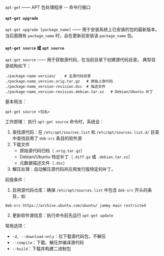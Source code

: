 `apt-get` —— APT 包处理程序 -- 命令行接口

#### `apt-get upgrade`
`apt-get upgrade [package_name]` —— 用于安装系统上已安装的包的最新版本。当后面跟有 `package_name` 时，会在更新前安装该 `package_name` 包。

#### `apt-get source` 或 `apt source`
`apt-get source` —— 用于获取源代码，在当前目录下创建源代码目录。
典型目录结构如下：
```
./package-name-version/    # 主源代码目录
./package-name_version.orig.tar.gz   # 原始上游代码
./package-name_version-revision.dsc  # 描述文件
./package-name_version-revision.debian.tar.xz   # Debian/Ubuntu 补丁
```
基本用法：
```shell
apt-get source <包名>
```

工作原理：
执行 `apt-get source` 命令时，系统会：
1. 查找源代码：在 `/etc/apt/sources.list` 和 `/etc/apt/sources.list.d/` 目录中查找启用了 `deb-src` 条目的软件源
2. 下载文件
	- 原始源代码归档（`.orig.tar.gz`）
	- Debian/Ubuntu 特定补丁（`.diff.gz` 或 `.debian.tar.xz`）
	- 元数据描述文件（`.dsc`）
3. 解压处理：自动解压源代码并应用发行版特定的补丁。

前提条件：
1. 启用源代码仓库：确保 `/etc/apt/sources.list` 中包含 `deb-src` 开头的条目，如
```
deb-src https://archive.ubuntu.com/ubuntu/ jammy main restricted
```
2. 更新软件源信息：执行命令前先运行 `apt-get update`

常用选项：
- `-d, --download-only`：仅下载源代码包，不解压
- `--compile`：下载、解压并编译源代码
- `--build`：下载并构建二进制包
